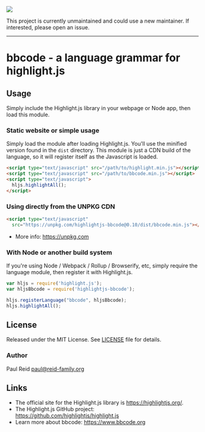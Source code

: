 ![](https://badgen.net/badge/status/seeking%20maintainer/orange)

This project is currently unmaintained and could use a new maintainer.  If interested, please open an issue.

---

# bbcode - a language grammar for highlight.js


## Usage

Simply include the Highlight.js library in your webpage or Node app, then load this module.


### Static website or simple usage

Simply load the module after loading Highlight.js.  You'll use the minified version found in the `dist` directory.  This module is just a CDN build of the language, so it will register itself as the Javascript is loaded.

```html
<script type="text/javascript" src="/path/to/highlight.min.js"></script>
<script type="text/javascript" src="/path/to/bbcode.min.js"></script>
<script type="text/javascript">
  hljs.highlightAll();
</script>
```

### Using directly from the UNPKG CDN

```html
<script type="text/javascript"
  src="https://unpkg.com/highlightjs-bbcode@0.10/dist/bbcode.min.js"></script>
```

- More info: <https://unpkg.com>

### With Node or another build system

If you're using Node / Webpack / Rollup / Browserify, etc, simply require the language module, then register it with Highlight.js.

```javascript
var hljs = require('highlight.js');
var hljsBbcode = require('highlightjs-bbcode');

hljs.registerLanguage("bbcode", hljsBbcode);
hljs.highlightAll();
```

## License

Released under the MIT License. See [LICENSE][1] file for details.

### Author

Paul Reid <paul@reid-family.org>

## Links

- The official site for the Highlight.js library is <https://highlightjs.org/>.
- The Highlight.js GitHub project: <https://github.com/highlightjs/highlight.js>
- Learn more about bbcode: <https://www.bbcode.org>

[1]: https://github.com/RedGuy12/highlightjs-bbcode/blob/master/LICENSE
